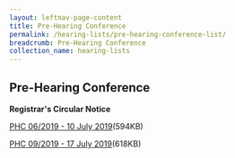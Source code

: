 ```yaml
---
layout: leftnav-page-content
title: Pre-Hearing Conference
permalink: /hearing-lists/pre-hearing-conference-list/
breadcrumb: Pre-Hearing Conference
collection_name: hearing-lists
---
```


Pre-Hearing Conference
---

**Registrar's Circular Notice**

[PHC 06/2019 - 10 July 2019](/files/Phc062019-10July2019.pdf)(594KB)

[PHC 09/2019 - 17 July 2019](/files/Phc092019-17July2019.pdf)(618KB)
